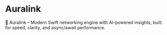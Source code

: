 # Auralink
🚀 Auralink – Modern Swift networking engine with AI-powered insights, built for speed, clarity, and async/await performance.
